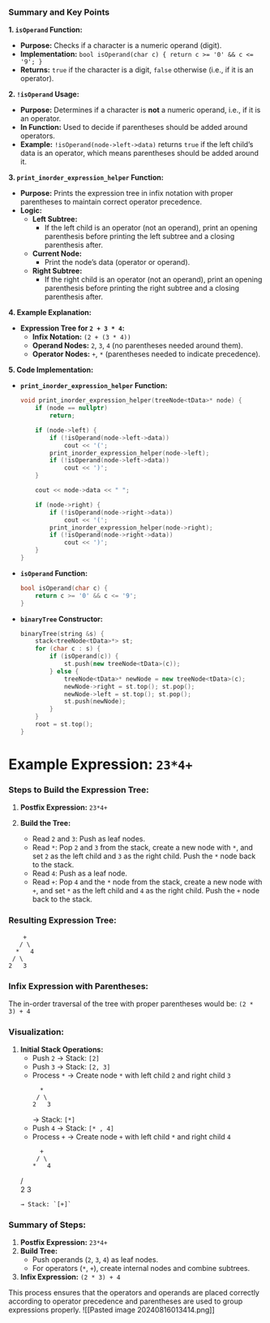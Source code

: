 ### Summary and Key Points

**1. `isOperand` Function:**
   - **Purpose:** Checks if a character is a numeric operand (digit).
   - **Implementation:** `bool isOperand(char c) { return c >= '0' && c <= '9'; }`
   - **Returns:** `true` if the character is a digit, `false` otherwise (i.e., if it is an operator).

**2. `!isOperand` Usage:**
   - **Purpose:** Determines if a character is **not** a numeric operand, i.e., if it is an operator.
   - **In Function:** Used to decide if parentheses should be added around operators.
   - **Example:** `!isOperand(node->left->data)` returns `true` if the left child’s data is an operator, which means parentheses should be added around it.

**3. `print_inorder_expression_helper` Function:**
   - **Purpose:** Prints the expression tree in infix notation with proper parentheses to maintain correct operator precedence.
   - **Logic:**
     - **Left Subtree:**
       - If the left child is an operator (not an operand), print an opening parenthesis before printing the left subtree and a closing parenthesis after.
     - **Current Node:**
       - Print the node’s data (operator or operand).
     - **Right Subtree:**
       - If the right child is an operator (not an operand), print an opening parenthesis before printing the right subtree and a closing parenthesis after.

**4. Example Explanation:**
   - **Expression Tree for `2 + 3 * 4`:**
     - **Infix Notation:** `(2 + (3 * 4))`
     - **Operand Nodes:** `2`, `3`, `4` (no parentheses needed around them).
     - **Operator Nodes:** `+`, `*` (parentheses needed to indicate precedence).

**5. Code Implementation:**
   - **`print_inorder_expression_helper` Function:**
     ```cpp
     void print_inorder_expression_helper(treeNode<tData>* node) {
         if (node == nullptr)
             return;

         if (node->left) {
             if (!isOperand(node->left->data))
                 cout << '(';
             print_inorder_expression_helper(node->left);
             if (!isOperand(node->left->data))
                 cout << ')';
         }

         cout << node->data << " ";

         if (node->right) {
             if (!isOperand(node->right->data))
                 cout << '(';
             print_inorder_expression_helper(node->right);
             if (!isOperand(node->right->data))
                 cout << ')';
         }
     }
     ```
   - **`isOperand` Function:**
     ```cpp
     bool isOperand(char c) {
         return c >= '0' && c <= '9';
     }
     ```
   - **`binaryTree` Constructor:**
     ```cpp
     binaryTree(string &s) {
         stack<treeNode<tData>*> st;
         for (char c : s) {
             if (isOperand(c)) {
                 st.push(new treeNode<tData>(c));
             } else {
                 treeNode<tData>* newNode = new treeNode<tData>(c);
                 newNode->right = st.top(); st.pop();
                 newNode->left = st.top(); st.pop();
                 st.push(newNode);
             }
         }
         root = st.top();
     }
     ```

# Example Expression: `23*4+`

### Steps to Build the Expression Tree:

1. **Postfix Expression:** `23*4+`
2. **Build the Tree:**

   - Read `2` and `3`: Push as leaf nodes.
   - Read `*`: Pop `2` and `3` from the stack, create a new node with `*`, and set `2` as the left child and `3` as the right child. Push the `*` node back to the stack.
   - Read `4`: Push as a leaf node.
   - Read `+`: Pop `4` and the `*` node from the stack, create a new node with `+`, and set `*` as the left child and `4` as the right child. Push the `+` node back to the stack.

### Resulting Expression Tree:

```
    +
   / \
  *   4
 / \
2   3
```

### Infix Expression with Parentheses:

The in-order traversal of the tree with proper parentheses would be: `(2 * 3) + 4`

### Visualization:

1. **Initial Stack Operations:**
   - Push `2` → Stack: `[2]`
   - Push `3` → Stack: `[2, 3]`
   - Process `*` → Create node `*` with left child `2` and right child `3`
     ```
       *
      / \
     2   3
     ```
     → Stack: `[*]`
   - Push `4` → Stack: `[* , 4]`
   - Process `+` → Create node `+` with left child `*` and right child `4`
     ```
       +
      / \
     *   4
    / \
   2   3
     ```
     → Stack: `[+]`

### Summary of Steps:

1. **Postfix Expression:** `23*4+`
2. **Build Tree:**
   - Push operands (`2`, `3`, `4`) as leaf nodes.
   - For operators (`*`, `+`), create internal nodes and combine subtrees.
3. **Infix Expression:** `(2 * 3) + 4`

This process ensures that the operators and operands are placed correctly according to operator precedence and parentheses are used to group expressions properly.
![[Pasted image 20240816013414.png]]
